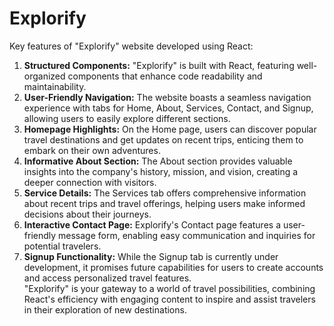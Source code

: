 # Explorify
Key features of "Explorify" website developed using React:
1. **Structured Components:** "Explorify" is built with React, featuring well-organized components that enhance code readability and maintainability. <br>
2. **User-Friendly Navigation:** The website boasts a seamless navigation experience with tabs for Home, About, Services, Contact, and Signup, allowing users to easily explore different sections.<br>
3. **Homepage Highlights:** On the Home page, users can discover popular travel destinations and get updates on recent trips, enticing them to embark on their own adventures.<br>
4. **Informative About Section:** The About section provides valuable insights into the company's history, mission, and vision, creating a deeper connection with visitors.<br>
5. **Service Details:** The Services tab offers comprehensive information about recent trips and travel offerings, helping users make informed decisions about their journeys.<br>
6. **Interactive Contact Page:** Explorify's Contact page features a user-friendly message form, enabling easy communication and inquiries for potential travelers.<br>
7. **Signup Functionality:** While the Signup tab is currently under development, it promises future capabilities for users to create accounts and access personalized travel features.<br>
"Explorify" is your gateway to a world of travel possibilities, combining React's efficiency with engaging content to inspire and assist travelers in their exploration of new destinations.
